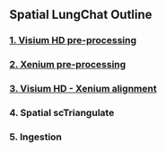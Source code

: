 ## Spatial LungChat Outline
### [1. Visium HD pre-processing](1.Visium_HD_pre-processing/readme.md)
### [2. Xenium pre-processing](2.Xenium_pre-processing/readme.md)
### [3. Visium HD - Xenium alignment](3.Visium_HD-Xenium_alignment/README.md)
### 4. Spatial scTriangulate
### 5. Ingestion
